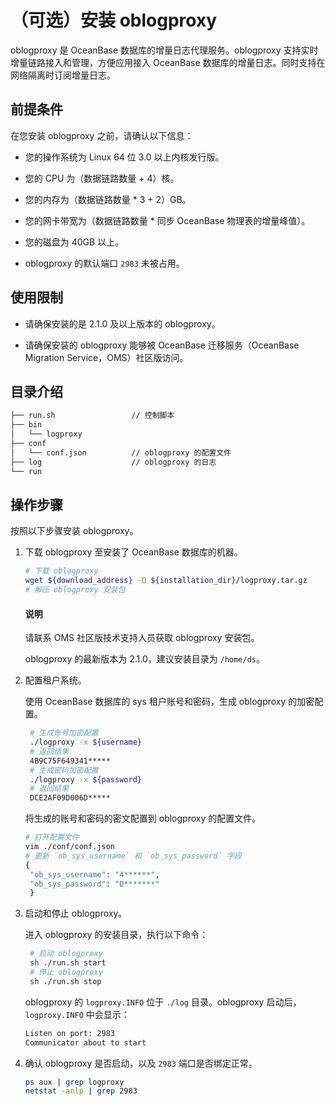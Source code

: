 # （可选）安装 oblogproxy

oblogproxy 是 OceanBase 数据库的增量日志代理服务。oblogproxy 支持实时增量链路接入和管理，方便应用接入 OceanBase 数据库的增量日志。同时支持在网络隔离时订阅增量日志。

## 前提条件

在您安装 oblogproxy 之前，请确认以下信息：

* 您的操作系统为 Linux 64 位 3.0 以上内核发行版。

* 您的 CPU 为（数据链路数量 + 4）核。

* 您的内存为（数据链路数量 * 3 + 2）GB。

* 您的网卡带宽为（数据链路数量 * 同步 OceanBase 物理表的增量峰值）。

* 您的磁盘为 40GB 以上。

* oblogproxy 的默认端口 `2983` 未被占用。

## 使用限制

* 请确保安装的是 2.1.0 及以上版本的 oblogproxy。

* 请确保安装的 oblogproxy 能够被 OceanBase 迁移服务（OceanBase Migration Service，OMS）社区版访问。

## 目录介绍

```bash
├── run.sh                 // 控制脚本
├── bin
│   └── logproxy          
├── conf
│   └── conf.json          // oblogproxy 的配置文件                       
├── log                    // oblogproxy 的日志                               
└── run   
```

## 操作步骤

按照以下步骤安装 oblogproxy。

1. 下载 oblogproxy 至安装了 OceanBase 数据库的机器。

   ```bash
   # 下载 oblogproxy
   wget ${download_address} -O ${installation_dir}/logproxy.tar.gz 
   # 解压 oblogproxy 安装包
   ```

   <main id="notice" type='explain'>
    <h4>说明</h4>
    <p>请联系 OMS 社区版技术支持人员获取 oblogproxy 安装包。</p>
    <p>oblogproxy 的最新版本为 2.1.0，建议安装目录为 <code>/home/ds</code>。</p>
   </main>

2. 配置租户系统。

   使用 OceanBase 数据库的 sys 租户账号和密码，生成 oblogproxy 的加密配置。

   ```bash
    # 生成账号加密配置
    ./logproxy -x ${username}
    # 返回结果
    4B9C75F649341*****
    # 生成密码加密配置
    ./logproxy -x ${password}
    # 返回结果
    DCE2AF09D006D*****
   ```

   将生成的账号和密码的密文配置到 oblogproxy 的配置文件。

   ```bash
   # 打开配置文件
   vim ./conf/conf.json
   # 更新 `ob_sys_username` 和 `ob_sys_password` 字段
   {
    "ob_sys_username": "4******",
    "ob_sys_password": "D*******"
    }
   ```

3. 启动和停止 oblogproxy。

    进入 oblogproxy 的安装目录，执行以下命令：

   ```bash
    # 启动 oblogproxy
    sh ./run.sh start
    # 停止 oblogproxy
    sh ./run.sh stop
   ```

   oblogproxy 的 `logproxy.INFO` 位于 `./log` 目录。oblogproxy 启动后，`logproxy.INFO` 中会显示：

   ```bash
   Listen on port: 2983
   Communicator about to start
   ```

4. 确认 oblogproxy 是否启动，以及 `2983` 端口是否绑定正常。

   ```bash
   ps aux | grep logproxy 
   netstat -anlp | grep 2983
   ```
